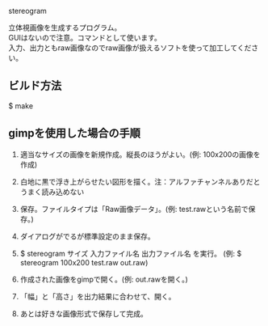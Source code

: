 stereogram

立体視画像を生成するプログラム。  
GUIはないので注意。コマンドとして使います。  
入力、出力ともraw画像なのでraw画像が扱えるソフトを使って加工してください。

ビルド方法
-----
$ make


gimpを使用した場合の手順
------

1. 	適当なサイズの画像を新規作成。縦長のほうがよい。(例: 100x200の画像を作成)
	
2.	白地に黒で浮き上がらせたい図形を描く。注：アルファチャンネルありだとうまく読み込めない

3.	保存。ファイルタイプは「Raw画像データ」。(例: test.rawという名前で保存。)

4.	ダイアログがでるが標準設定のまま保存。

5.	$ stereogram サイズ 入力ファイル名 出力ファイル名   を実行。
	(例: $ stereogram 100x200 test.raw out.raw)

6.	作成された画像をgimpで開く。(例: out.rawを開く。)

7.	「幅」と「高さ」を出力結果に合わせて、開く。

8.	あとは好きな画像形式で保存して完成。



